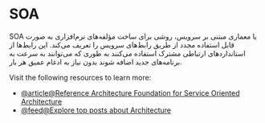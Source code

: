 # SOA

SOA یا معماری مبتنی بر سرویس، روشی برای ساخت مؤلفه‌های نرم‌افزاری به صورت قابل استفاده مجدد از طریق رابط‌های سرویس را تعریف می‌کند. این رابط‌ها از استانداردهای ارتباطی مشترک استفاده می‌کنند به طوری که می‌توانند به سرعت به برنامه‌های جدید اضافه شوند بدون نیاز به ادغام عمیق هر بار.

Visit the following resources to learn more:

- [@article@Reference Architecture Foundation for Service Oriented Architecture](http://docs.oasis-open.org/soa-rm/soa-ra/v1.0/soa-ra.html)
- [@feed@Explore top posts about Architecture](https://app.daily.dev/tags/architecture?ref=roadmapsh)

